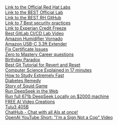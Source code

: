 [Link to the Official Red Hat Labs](https://developers.redhat.com/products/ansible/getting-started) \
[Link to the BEST Official Lab](https://developers.redhat.com/content-gateway/link/3884181) \
[Link to the BEST RH GitHub](https://github.com/tmichett/do374) \
[Link to 7 Best security practices](https://www.youtube.com/watch?v=Uy60wy20ADE) \
[Link to Experian Credit Freeze](https://usa.experian.com/mfe/regulatory/security-freeze) \
[Best GitLab CI/CD Lab Video](https://www.youtube.com/watch?v=qP8kir2GUgo&list=TLPQMDMxMjIwMjQChSb63_4TJw&index=2) \
[Amazon Humidifier Vornado](https://a.co/d/5AYIi0n) \
[Amazon USB-C 3.3ft Extender](https://a.co/d/hY07KIS) \
[Fix Certificate Issues](https://www.youtube.com/watch?v=JNFQOJP5VY0&list=TLPQMDkxMjIwMjQ5rrSkXkriMQ&index=3) \
[Zero to Mastery Career questions](https://zerotomastery.io/) \
[Birthday Paradox](https://www.youtube.com/watch?v=OcCRflNM-Xk) \
[Best Git Tutorial for Revert and Reset](https://www.youtube.com/watch?v=IWR24Z1yp80) \
[Computer Science Explained in 17 minutes](https://www.youtube.com/watch?v=CxGSnA-RTsA) \
[How to Study Extremely Fast](https://www.youtube.com/watch?v=9tDkkKDQWlg) \
[Diabetes Remedy](https://www.youtube.com/watch?v=lVTS_J7Xmxs) \
[Story of Squid Game](https://www.youtube.com/watch?v=pC4TnAjQUp8) \
[Run DeepSeek in the Web](https://huggingface.co/spaces/webml-community/deepseek-r1-webgpu) \
[Run full 671b DeepSeek Locally on $2000 machine](https://digitalspaceport.com/how-to-run-deepseek-r1-671b-fully-locally-on-2000-epyc-rig/) \
[FREE AI Video Creations](https://app.pixverse.ai/) \
[Tulu3 405B](https://playground.allenai.org/) \
[ChatHub - Chat with all AIs at once!](https://app.chathub.gg/?utm_source=chathub.gg) \
[OpenAI YouTube Short: "I'm a Sign Not a Cop" Video](https://www.youtube.com/shorts/BhFcNCJj88Q)
